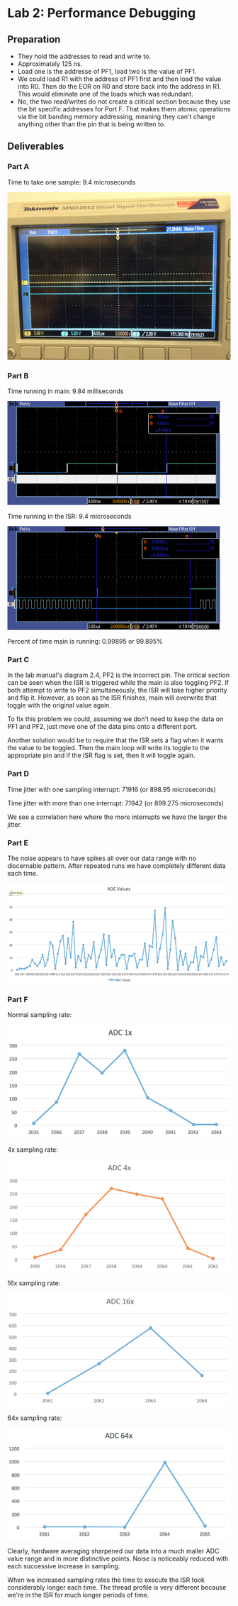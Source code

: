 # Lab 2: Performance Debugging

## Preparation

* They hold the addresses to read and write to.
* Approximately 125 ns.
* Load one is the addresse of PF1, load two is the value of PF1.
* We could load R1 with the address of PF1 first and then load the value into R0. Then do the EOR on R0 and store back into the address in R1. This would eliminate one of the loads which was redundant.
* No, the two read/writes do not create a critical section because they use the bit specific addresses for Port F. That makes them atomic operations via the bit banding memory addressing, meaning they can't change anything other than the pin that is being written to.

## Deliverables

### Part A

Time to take one sample: 9.4 microseconds

![Scope with cursors](img/scope.jpg)

### Part B

Time running in main: 9.84 milliseconds

![time running in the main](img/main_time.png)

Time running in the ISR: 9.4 microseconds

![time running in the ISR](img/ISR_1x_sampling.png)

Percent of time main is running: 0.99895 or 99.895%

### Part C

In the lab manual's diagram 2.4, PF2 is the incorrect pin. The critical section can be seen when the ISR is triggered while the main is also toggling PF2. If both attempt to write to PF2 simultaneously, the ISR will take higher priority and flip it. However, as soon as the ISR finishes, main will overwrite that toggle with the original value again.

To fix this problem we could, assuming we don't need to keep the data on PF1 and PF2, just move one of the data pins onto a different port.

Another solution would be to require that the ISR sets a flag when it wants the value to be toggled. Then the main loop will write its toggle to the appropriate pin and if the ISR flag is set, then it will toggle again.

### Part D

Time jitter with one sampling interrupt:  71916 (or 898.95 microseconds)

Time jitter with more than one interrupt: 71942 (or 899.275 microseconds)

We see a correlation here where the more interrupts we have the larger the jitter.

### Part E

The noise appears to have spikes all over our data range with no discernable pattern. After repeated runs we have completely different data each time.

![Noise ADC data](img/noise.png)

### Part F

Normal sampling rate:

![Normal sampling rate](img/sampling_1x.png)

4x sampling rate:

![4x sampling rate](img/sampling_4x.png)

16x sampling rate:

![16x sampling rate](img/sampling_16x.png)

64x sampling rate:

![64x sampling rate](img/sampling_64x.png)

Clearly, hardware averaging sharpened our data into a much maller ADC value range and in more distinctive points. Noise is noticeably reduced with each successive increase in sampling.

When we increased sampling rates the time to execute the ISR took considerably longer each time. The thread profile is very different because we're in the ISR for much longer periods of time.
